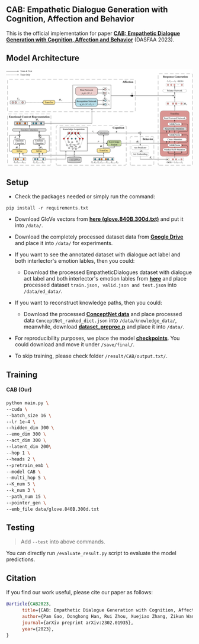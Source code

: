 ## 	CAB: Empathetic Dialogue Generation with Cognition, Affection and Behavior

This is the official implementation for paper [**CAB: Empathetic Dialogue Generation with Cognition, Affection and Behavior**](https://arxiv.org/abs/2302.01935) (DASFAA 2023).

## Model Architecture

![Image of KEMP](/model.jpg)


## Setup
- Check the packages needed or simply run the command:
```console
pip install -r requirements.txt
```
- Download GloVe vectors from [**here (glove.840B.300d.txt)**](https://drive.google.com/file/d/15ZEUyHCZ0f0mg0ecAFIbGInlkIUkOudY/view?usp=sharing) and put it into `/data/`.

- Download the completely processed dataset data from [**Google Drive**](https://drive.google.com/file/d/125ODBDGy2VMNvCiKBPJdmd8hwY9poJj0/view?usp=sharing) and place it into `/data/` for experiments.

- If you want to see the annotated dataset with dialogue act label and both interlector's emotion lables, then you could:

    - Download the processed EmpatheticDialogues dataset with dialogue act label and both interlector's emotion lables from [**here**](https://drive.google.com/drive/folders/1Pvgh5PZE_svSna3A_yhHf_Wngb4T5tcl?usp=sharing) and place processed dataset `train.json, valid.json and test.json` into `/data/ed_data/`.

- If you want to reconstruct knowledge paths, then you could:

    - Download the processed [**ConceptNet data**](https://drive.google.com/file/d/1pURkucLpa0SAWfiwba_J28kM5NQuo0qD/view?usp=sharing) and place processed data `ConceptNet_ranked_dict.json` into `/data/knowledge_data/`,  meanwhile, download [**dataset_preproc.p**](https://drive.google.com/file/d/1si4hznX37dValdmKCgf38v4mMF07n3Z0/view?usp=sharing) and place it into `/data/`.

- For reproducibility purposes, we place the model [**checkpoints**](https://drive.google.com/drive/folders/1g0MCmSClzM3VQoFy7LMhoEyBjOjiHTaJ?usp=sharing). You could download and move it under `/save/final/`.

- To skip training, please check folder `/result/CAB/output.txt/`.


## Training
#### CAB (Our)
```bash
python main.py \
--cuda \
--batch_size 16 \
--lr 1e-4 \
--hidden_dim 300 \
--emo_dim 300 \
--act_dim 300 \
--latent_dim 200\
--hop 1 \
--heads 2 \
--pretrain_emb \
--model CAB \
--multi_hop 5 \
--K_num 5 \
--k_num 3 \
--path_num 15 \
--pointer_gen \
--emb_file data/glove.840B.300d.txt
```


## Testing
> Add `--test` into above commands.

You can directly run `/evaluate_result.py` script to evaluate the model predictions.


## Citation
If you find our work useful, please cite our paper as follows:

```bibtex
@article{CAB2023,
      title={CAB: Empathetic Dialogue Generation with Cognition, Affection and Behavior}, 
      author={Pan Gao, Donghong Han, Rui Zhou, Xuejiao Zhang, Zikun Wang},
      journal={arXiv preprint arXiv:2302.01935},
      year={2023},
}
```

